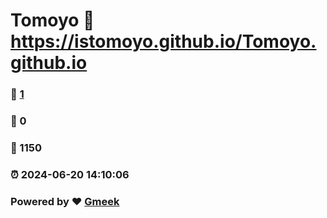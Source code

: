 # Tomoyo :link: https://istomoyo.github.io/Tomoyo.github.io 
### :page_facing_up: [1](https://istomoyo.github.io/Tomoyo.github.io/tag.html) 
### :speech_balloon: 0 
### :hibiscus: 1150 
### :alarm_clock: 2024-06-20 14:10:06 
### Powered by :heart: [Gmeek](https://github.com/Meekdai/Gmeek)
